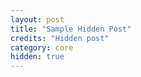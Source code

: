 ```yaml
---
layout: post
title: "Sample Hidden Post"
credits: "Hidden post"
category: core
hidden: true
---
```

